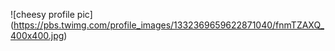 ![cheesy profile pic] (https://pbs.twimg.com/profile_images/1332369659622871040/fnmTZAXQ_400x400.jpg)
